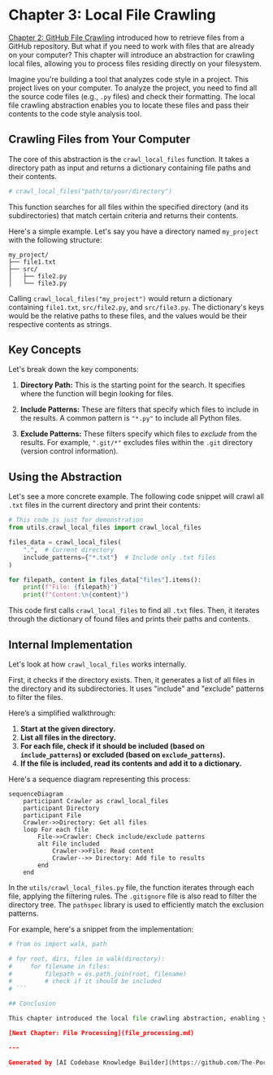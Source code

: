 # Chapter 3: Local File Crawling

[Chapter 2: GitHub File Crawling](github_file_crawling.md) introduced how to retrieve files from a GitHub repository. But what if you need to work with files that are already on your computer? This chapter will introduce an abstraction for crawling local files, allowing you to process files residing directly on your filesystem.

Imagine you're building a tool that analyzes code style in a project. This project lives on your computer. To analyze the project, you need to find all the source code files (e.g., `.py` files) and check their formatting. The local file crawling abstraction enables you to locate these files and pass their contents to the code style analysis tool.

## Crawling Files from Your Computer

The core of this abstraction is the `crawl_local_files` function. It takes a directory path as input and returns a dictionary containing file paths and their contents.

```python
# crawl_local_files("path/to/your/directory")
```

This function searches for all files within the specified directory (and its subdirectories) that match certain criteria and returns their contents.

Here's a simple example. Let's say you have a directory named `my_project` with the following structure:

```
my_project/
├── file1.txt
├── src/
│   ├── file2.py
│   └── file3.py
```

Calling `crawl_local_files("my_project")` would return a dictionary containing `file1.txt`, `src/file2.py`, and `src/file3.py`.  The dictionary's keys would be the relative paths to these files, and the values would be their respective contents as strings.

## Key Concepts

Let's break down the key components:

1. **Directory Path:**  This is the starting point for the search. It specifies where the function will begin looking for files.

2. **Include Patterns:**  These are filters that specify which files to include in the results.  A common pattern is `"*.py"` to include all Python files.

3. **Exclude Patterns:**  These filters specify which files to *exclude* from the results. For example, `".git/*"` excludes files within the `.git` directory (version control information).

## Using the Abstraction

Let's see a more concrete example. The following code snippet will crawl all `.txt` files in the current directory and print their contents:

```python
# This code is just for demonstration
from utils.crawl_local_files import crawl_local_files

files_data = crawl_local_files(
    ".",  # Current directory
    include_patterns={"*.txt"}  # Include only .txt files
)

for filepath, content in files_data["files"].items():
    print(f"File: {filepath}")
    print(f"Content:\n{content}")
```

This code first calls `crawl_local_files` to find all `.txt` files. Then, it iterates through the dictionary of found files and prints their paths and contents.

## Internal Implementation

Let's look at how `crawl_local_files` works internally.

First, it checks if the directory exists. Then, it generates a list of all files in the directory and its subdirectories. It uses "include" and "exclude" patterns to filter the files.

Here’s a simplified walkthrough:

1. **Start at the given directory.**
2. **List all files in the directory.**
3. **For each file, check if it should be included (based on `include_patterns`) or excluded (based on `exclude_patterns`).**
4. **If the file is included, read its contents and add it to a dictionary.**

Here's a sequence diagram representing this process:

```mermaid
sequenceDiagram
    participant Crawler as crawl_local_files
    participant Directory
    participant File
    Crawler->>Directory: Get all files
    loop For each file
        File->>Crawler: Check include/exclude patterns
        alt File included
            Crawler->>File: Read content
            Crawler-->> Directory: Add file to results
        end
    end
```

In the `utils/crawl_local_files.py` file, the function iterates through each file, applying the filtering rules. The `.gitignore` file is also read to filter the directory tree.  The `pathspec` library is used to efficiently match the exclusion patterns.

For example, here's a snippet from the implementation:

```python
# from os import walk, path

# for root, dirs, files in walk(directory):
#     for filename in files:
#         filepath = os.path.join(root, filename)
#         # check if it should be included
# ```

## Conclusion

This chapter introduced the local file crawling abstraction, enabling you to process files on your computer. It provides the ability to easily locate and read files based on specified patterns, a crucial first step for many file processing tasks.  You'll use this functionality in several different tools throughout your development journey.

[Next Chapter: File Processing](file_processing.md)

---

Generated by [AI Codebase Knowledge Builder](https://github.com/The-Pocket/Tutorial-Codebase-Knowledge)